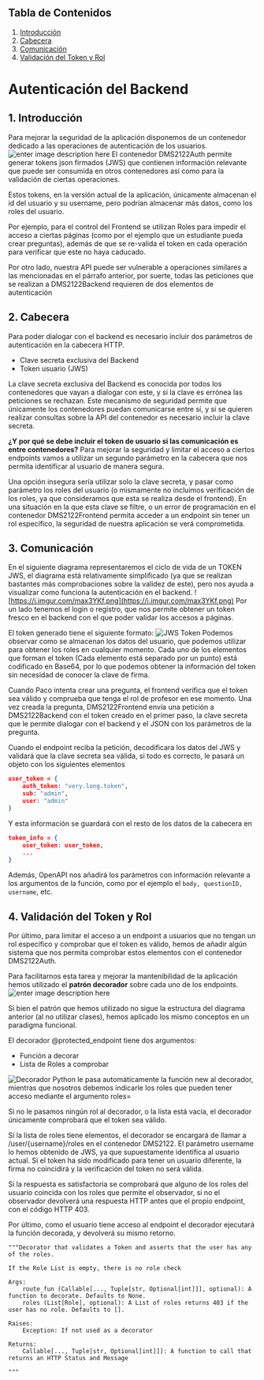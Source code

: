<!-- vscode-markdown-toc -->
## Tabla de Contenidos
1. [Introducción](#Introducción)
2. [Cabecera](#Cabecera)
3. [Comunicación](#Comunicación)
4. [Validación del Token y Rol](#ValidacióndelTokenyRol)

<!-- vscode-markdown-toc-config
	numbering=true
	autoSave=true
	/vscode-markdown-toc-config -->
<!-- /vscode-markdown-toc -->
# Autenticación del Backend
##  1. <a name='Introduccin'></a>Introducción

Para mejorar la seguridad de la aplicación disponemos de un contenedor dedicado a las operaciones de autenticación de los usuarios.
![enter image description here](https://i.imgur.com/UDikfU7.png)
El contenedor DMS2122Auth permite generar tokens json firmados (JWS) que contienen información relevante que puede ser consumida en otros contenedores así como para la validación de ciertas operaciones. 

Estos tokens, en la versión actual de la aplicación, únicamente almacenan el id del usuario y su username, pero podrían almacenar más datos, como los roles del usuario. 

Por ejemplo, para el control del Frontend se utilizan Roles para impedir el acceso a ciertas páginas (como por el ejemplo que un estudiante pueda crear preguntas), además de que se re-valida el token en cada operación para verificar que este no haya caducado.

Por otro lado, nuestra API puede ser vulnerable a operaciones similares a las mencionadas en el párrafo anterior, por suerte, todas las peticiones que se realizan a DMS2122Backend requieren de dos elementos de autenticación

##  2. <a name='Cabecera'></a>Cabecera
Para poder dialogar con el backend es necesario incluir dos parámetros de autenticación en la cabecera HTTP.

 - Clave secreta exclusiva del Backend
 - Token usuario (JWS)
 
La clave secreta exclusiva del Backend es conocida por todos los contenedores que vayan a dialogar con este, y si la clave es errónea las peticiones se rechazan. 
Este mecanismo de seguridad permite que únicamente los contenedores puedan comunicarse entre sí, y si se quieren realizar consultas sobre la API del contenedor es necesario incluir la clave secreta. 

**¿Y por qué se debe incluir el token de usuario si las comunicación es entre contenedores?**
Para mejorar la seguridad y limitar el acceso a ciertos endpoints vamos a utilizar un segundo parámetro en la cabecera que nos permita identificar al usuario de manera segura. 

Una opción insegura sería utilizar solo la clave secreta, y pasar como parámetro los roles del usuario (o mismamente no incluimos verificación de los roles, ya que consideramos que esta se realiza desde el frontend).
En una situación en la que esta clave se filtre, o un error de programación en el contenedor DMS2122Frontend permita acceder a un endpoint sin tener un rol específico, la seguridad de nuestra aplicación se verá comprometida. 

##  3. <a name='Comunicacin'></a>Comunicación
En el siguiente diagrama representaremos el ciclo de vida de un TOKEN JWS, el diagrama está relativamente simplificado (ya que se realizan bastantes más comprobaciones sobre la validez de este), pero nos ayuda a visualizar como funciona la autenticación en el backend. 
![https://i.imgur.com/max3YKf.png](https://i.imgur.com/max3YKf.png)
Por un lado tenemos el login o registro, que nos permite obtener un token fresco en el backend con el que poder validar los accesos a páginas. 

El token generado tiene el siguiente formato:
![JWS Token](https://i.imgur.com/Avwxkyl.png)
Podemos observar como se almacenan los datos del usuario, que podemos utilizar para obtener los roles en cualquier momento. 
Cada uno de los elementos que forman el token (Cada elemento está separado por un punto) está codificado en Base64, por lo que podemos obtener la información del token sin necesidad de conocer la clave de firma. 

Cuando Paco intenta crear una pregunta, el frontend verifica que el token sea válido y comprueba que tenga el rol de profesor en ese momento. 
Una vez creada la pregunta, DMS2122Frontend envía una petición a DMS2122Backend con el token creado en el primer paso, la clave secreta que le permite dialogar con el backend y el JSON con los parámetros de la pregunta. 

Cuando el endpoint reciba la petición, decodificara los datos del JWS y validará que la clave secreta sea válida, si todo es correcto, le pasará un objeto con los siguientes elementos 

```json
user_token = {
	auth_token: "very.long.token",
	sub: "admin", 
	user: "admin"
}
```

Y esta información se guardará con el resto de los datos de la cabecera en 
```json
token_info = {
	user_token: user_token,
	...
}
```

Además, OpenAPI nos añadirá los parámetros con información relevante a los argumentos de la función, como por el ejemplo el `body, questionID, username`, etc. 

##  4. <a name='ValidacindelTokenyRol'></a>Validación del Token y Rol
Por último, para limitar el acceso a un endpoint a usuarios que no tengan un rol específico y comprobar que el token es válido, hemos de añadir algún sistema que nos permita comprobar estos elementos con el contenedor DMS2122Auth. 

Para facilitarnos esta tarea y mejorar la mantenibilidad de la aplicación hemos utilizado el **patrón decorador** sobre cada uno de los endpoints. 
![enter image description here](https://res.cloudinary.com/practicaldev/image/fetch/s--EZKxegnb--/c_limit,f_auto,fl_progressive,q_auto,w_880/https://upload.wikimedia.org/wikipedia/commons/thumb/e/e9/Decorator_UML_class_diagram.svg/400px-Decorator_UML_class_diagram.svg.png)

Si bien el patrón que hemos utilizado no sigue la estructura del diagrama anterior (al no utilizar clases), hemos aplicado los mismo conceptos en un paradigma funcional.

El decorador @protected_endpoint tiene dos argumentos:

 - Función a decorar
 - Lista de Roles a comprobar

![Decorador](https://i.imgur.com/1SQE1RJ.png)
Python le pasa automáticamente la función new al decorador, mientras que nosotros debemos indicarle los roles que pueden tener acceso mediante el argumento roles=

Si no le pasamos ningún rol al decorador, o la lista está vacía, el decorador únicamente comprobará que el token sea válido.

Si la lista de roles tiene elementos, el decorador se encargará de llamar a /user/{username}/roles en el contenedor DMS2122.
El parámetro username lo hemos obtenido de JWS, ya que supuestamente identifica al usuario actual. Si el token ha sido modificado para tener un usuario diferente, la firma no coincidirá y la verificación del token no será válida. 

Si la respuesta es satisfactoria se comprobará que alguno de los roles del usuario coincida con los roles que permite el observador, si no el observador devolverá una respuesta HTTP antes que el propio endpoint, con el código HTTP 403.

Por último, como el usuario tiene acceso al endpoint el decorador ejecutará la función decorada, y devolverá su mismo retorno. 

```
"""Decorator that validates a Token and asserts that the user has any of the roles.

If the Role List is empty, there is no role check 

Args:
	route_fun (Callable[..., Tuple[str, Optional[int]]], optional): A function to decorate. Defaults to None.
	roles (List[Role], optional): A List of roles returns 403 if the user has no role. Defaults to [].

Raises:
	Exception: If not used as a decorator

Returns:
	Callable[..., Tuple[str, Optional[int]]]: A function to call that returns an HTTP Status and Message

"""
```
